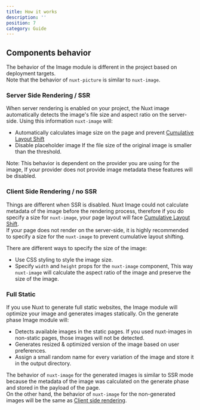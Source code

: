 ```yaml
---
title: How it works
description: ''
position: 7
category: Guide
---
```


## Components behavior
The behavior of the Image module is different in the project based on deployment targets.  
Note that the behavior of `nuxt-picture` is similar to `nuxt-image`.

### Server Side Rendering / SSR
When server rendering is enabled on your project, the Nuxt image automatically detects the image's file size and aspect ratio on the server-side. Using this information `nuxt-image` will:

- Automatically calculates image size on the page and prevent [Cumulative Layout Shift](https://web.dev/cls/)
- Disable placeholder image If the file size of the original image is smaller than the threshold.

<alert type="warning">
Note: This behavior is dependent on the provider you are using for the image, If your provider does not provide image metadata these features will be disabled.
</alert>

### Client Side Rendering / no SSR
Things are different when SSR is disabled. Nuxt Image could not calculate metadata of the image before the rendering process, therefore if you do specify a size for `nuxt-image`, your page layout will face [Cumulative Layout Shift](https://web.dev/cls/).  
If your page does not render on the server-side, it is highly recommended to specify a size for the `nuxt-image` to prevent cumulative layout shifting.

There are different ways to specify the size of the image:
- Use CSS styling to style the image size.
- Specify `width` and `height` props for the `nuxt-image` component, This way `nuxt-image` will calculate the aspect ratio of the image and preserve the size of the image.

### Full Static
If you use Nuxt to generate full static websites, the Image module will optimize your image and generates images statically. On the generate phase Image module will: 

- Detects available images in the static pages. If you used nuxt-images in non-static pages, those images will not be detected.
- Generates resized & optimized version of the image based on user preferences.
- Assign a small random name for every variation of the image and store it in the output directory.

The behavior of `nuxt-image` for the generated images is similar to SSR mode because the metadata of the image was calculated on the generate phase and stored in the payload of the page.  
On the other hand, the behavior of `nuxt-image` for the non-generated images will be the same as [Client side rendering](/how-it-works#server-side-rendering--ssr).